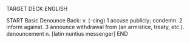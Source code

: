 TARGET DECK
ENGLISH

START
Basic
Denounce
Back: v. (-cing) 1 accuse publicly; condemn. 2 inform against. 3 announce withdrawal from (an armistice, treaty, etc.).  denouncement n. [latin nuntius messenger]
END
